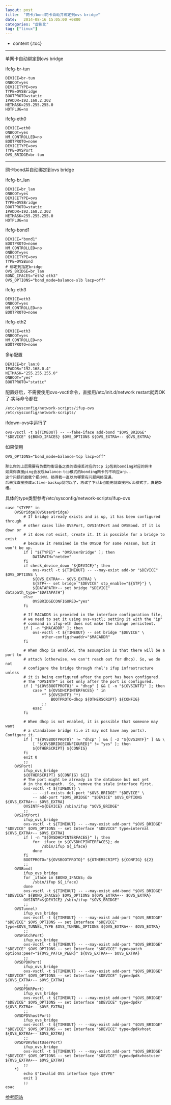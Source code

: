 ```yaml
---
layout: post
title:  "网卡/bond网卡自动并绑定到ovs bridge"
date:   2014-08-16 15:05:00 +0800
categories: "虚拟化"
tag: ["linux"]
---
```


* content
{:toc}


---
单网卡自动绑定到ovs bridge

ifcfg-br-tun

    DEVICE=br-tun
    ONBOOT=yes
    DEVICETYPE=ovs
    TYPE=OVSBridge
    BOOTPROTO=static
    IPADDR=192.168.2.202
    NETMASK=255.255.255.0
    HOTPLUG=no

ifcfg-eth0

    DEVICE=eth0
    ONBOOT=yes
    NM_CONTROLLED=no
    BOOTPROTO=none
    DEVICETYPE=ovs
    TYPE=OVSPort
    OVS_BRIDGE=br-tun


---
网卡bond并自动绑定到ovs bridge


ifcfg-br_lan

    DEVICE=br_lan
    ONBOOT=yes
    DEVICETYPE=ovs
    TYPE=OVSBridge
    BOOTPROTO=static
    IPADDR=192.168.2.202
    NETMASK=255.255.255.0
    HOTPLUG=no


ifcfg-bond1

    DEVICE="bond1"
    BOOTPROTO=none
    NM_CONTROLLED=no
    ONBOOT=yes
    DEVICETYPE=ovs
    TYPE=OVSBond
    # 绑定到指定bridge
    OVS_BRIDGE=br_lan
    BOND_IFACES="eth2 eth3"
    OVS_OPTIONS="bond_mode=balance-slb lacp=off"


ifcfg-eth3

    DEVICE=eth3
    ONBOOT=yes
    NM_CONTROLLED=no
    BOOTPROTO=none


ifcfg-eth2

    DEVICE=eth3
    ONBOOT=yes
    NM_CONTROLLED=no
    BOOTPROTO=none


多ip配置

    DEVICE=br_lan:0
    IPADDR="192.168.0.4"
    NETMASK="255.255.255.0"
    ONBOOT="yes"
    BOOTPROTO="static"



配置好后，不需要使用ovs-vsctl命令，直接用/etc/init.d/network restart就弄OK了.实际命令都在

    /etc/sysconfig/network-scripts/ifup-ovs  
    /etc/sysconfig/network-scripts/

ifdown-ovs中运行了

    ovs-vsctl -t ${TIMEOUT} -- --fake-iface add-bond "$OVS_BRIDGE" "$DEVICE" ${BOND_IFACES} $OVS_OPTIONS ${OVS_EXTRA+-- $OVS_EXTRA}

如果使用

    OVS_OPTIONS="bond_mode=balance-tcp lacp=off"

    那么你的上层需要有负载均衡设备之类的直接丢对应的tcp ip包到bonding对应的网卡
    如果你直接ping会发现balance-tcp模式的bonding网卡的不响应arp..
    这个问题折磨我个把小时，搞得我一直以为哪里有问题网络没通。
    后来我直接换成active-backup就可以了，再试了下slb也能用就直接用slb模式了，真是卧槽。


具体的type类型参考/etc/sysconfig/network-scripts/ifup-ovs

```shell
case "$TYPE" in
	OVSBridge|OVSUserBridge)
		# If bridge already exists and is up, it has been configured through
		# other cases like OVSPort, OVSIntPort and OVSBond. If it is down or
		# it does not exist, create it. It is possible for a bridge to exist
		# because it remained in the OVSDB for some reason, but it won't be up.
		if [ "${TYPE}" = "OVSUserBridge" ]; then
			DATAPATH="netdev"
		fi
		if check_device_down "${DEVICE}"; then
			ovs-vsctl -t ${TIMEOUT} -- --may-exist add-br "$DEVICE" $OVS_OPTIONS \
			${OVS_EXTRA+-- $OVS_EXTRA} \
			${STP+-- set bridge "$DEVICE" stp_enable="${STP}"} \
			${DATAPATH+-- set bridge "$DEVICE" datapath_type="$DATAPATH"}
		else
			OVSBRIDGECONFIGURED="yes"
		fi

		# If MACADDR is provided in the interface configuration file,
		# we need to set it using ovs-vsctl; setting it with the "ip"
		# command in ifup-eth does not make the change persistent.
		if [ -n "$MACADDR" ]; then
			ovs-vsctl -t ${TIMEOUT} -- set bridge "$DEVICE" \
				other-config:hwaddr="$MACADDR"
		fi

		# When dhcp is enabled, the assumption is that there will be a port to
		# attach (otherwise, we can't reach out for dhcp). So, we do not
		# configure the bridge through rhel's ifup infrastructure unless
		# it is being configured after the port has been configured.
		# The "OVSINTF" is set only after the port is configured.
		if [ "${OVSBOOTPROTO}" = "dhcp" ] && [ -n "${OVSINTF}" ]; then
			case " ${OVSDHCPINTERFACES} " in
				*" ${OVSINTF} "*)
					BOOTPROTO=dhcp ${OTHERSCRIPT} ${CONFIG}
				;;
			esac
		fi

		# When dhcp is not enabled, it is possible that someone may want
		# a standalone bridge (i.e it may not have any ports). Configure it.
		if [ "${OVSBOOTPROTO}" != "dhcp" ] && [ -z "${OVSINTF}" ] && \
			[ "${OVSBRIDGECONFIGURED}" != "yes" ]; then
			${OTHERSCRIPT} ${CONFIG}
		fi
		exit 0
		;;
	OVSPort)
		ifup_ovs_bridge
		${OTHERSCRIPT} ${CONFIG} ${2}
		# The port might be already in the database but not yet
		# in the datapath.  So, remove the stale interface first.
		ovs-vsctl -t ${TIMEOUT} \
			-- --if-exists del-port "$OVS_BRIDGE" "$DEVICE" \
			-- add-port "$OVS_BRIDGE" "$DEVICE" $OVS_OPTIONS ${OVS_EXTRA+-- $OVS_EXTRA}
		OVSINTF=${DEVICE} /sbin/ifup "$OVS_BRIDGE"
		;;
	OVSIntPort)
		ifup_ovs_bridge
		ovs-vsctl -t ${TIMEOUT} -- --may-exist add-port "$OVS_BRIDGE" "$DEVICE" $OVS_OPTIONS -- set Interface "$DEVICE" type=internal ${OVS_EXTRA+-- $OVS_EXTRA}
		if [ -n "${OVSDHCPINTERFACES}" ]; then
			for _iface in ${OVSDHCPINTERFACES}; do
				/sbin/ifup ${_iface}
			done
		fi
		BOOTPROTO="${OVSBOOTPROTO}" ${OTHERSCRIPT} ${CONFIG} ${2}
		;;
	OVSBond)
		ifup_ovs_bridge
		for _iface in $BOND_IFACES; do
			/sbin/ifup ${_iface}
		done
		ovs-vsctl -t ${TIMEOUT} -- --may-exist add-bond "$OVS_BRIDGE" "$DEVICE" ${BOND_IFACES} $OVS_OPTIONS ${OVS_EXTRA+-- $OVS_EXTRA}
		OVSINTF=${DEVICE} /sbin/ifup "$OVS_BRIDGE"
		;;
	OVSTunnel)
		ifup_ovs_bridge
		ovs-vsctl -t ${TIMEOUT} -- --may-exist add-port "$OVS_BRIDGE" "$DEVICE" $OVS_OPTIONS -- set Interface "$DEVICE" type=$OVS_TUNNEL_TYPE $OVS_TUNNEL_OPTIONS ${OVS_EXTRA+-- $OVS_EXTRA}
		;;
	OVSPatchPort)
		ifup_ovs_bridge
		ovs-vsctl -t ${TIMEOUT} -- --may-exist add-port "$OVS_BRIDGE" "$DEVICE" $OVS_OPTIONS -- set Interface "$DEVICE" type=patch options:peer="${OVS_PATCH_PEER}" ${OVS_EXTRA+-- $OVS_EXTRA}
		;;
	OVSDPDKPort)
		ifup_ovs_bridge
		ovs-vsctl -t ${TIMEOUT} -- --may-exist add-port "$OVS_BRIDGE" "$DEVICE" $OVS_OPTIONS -- set Interface "$DEVICE" type=dpdk ${OVS_EXTRA+-- $OVS_EXTRA}
		;;
	OVSDPDKRPort)
		ifup_ovs_bridge
		ovs-vsctl -t ${TIMEOUT} -- --may-exist add-port "$OVS_BRIDGE" "$DEVICE" $OVS_OPTIONS -- set Interface "$DEVICE" type=dpdkr ${OVS_EXTRA+-- $OVS_EXTRA}
		;;
	OVSDPDVhostPort)
		ifup_ovs_bridge
		ovs-vsctl -t ${TIMEOUT} -- --may-exist add-port "$OVS_BRIDGE" "$DEVICE" $OVS_OPTIONS -- set Interface "$DEVICE" type=dpdkvhost ${OVS_EXTRA+-- $OVS_EXTRA}
		;;
	OVSDPDKVhostUserPort)
		ifup_ovs_bridge
		ovs-vsctl -t ${TIMEOUT} -- --may-exist add-port "$OVS_BRIDGE" "$DEVICE" $OVS_OPTIONS -- set Interface "$DEVICE" type=dpdkvhostuser ${OVS_EXTRA+-- $OVS_EXTRA}
		;;
	*)
		echo $"Invalid OVS interface type $TYPE"
		exit 1
		;;
esac

```


[参考网站](http://openvswitch.org/pipermail/discuss/2011-October/005845.htm)
